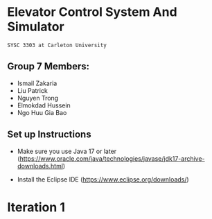 # Elevator Control System And Simulator
```
SYSC 3303 at Carleton University 
```

## Group 7 Members:
* Ismail Zakaria
* Liu Patrick
* Nguyen Trong
* Elmokdad Hussein
* Ngo Huu Gia Bao

## Set up Instructions
* Make sure you use Java 17 or later (https://www.oracle.com/java/technologies/javase/jdk17-archive-downloads.html)

* Install the Eclipse IDE (https://www.eclipse.org/downloads/)

# Iteration 1

